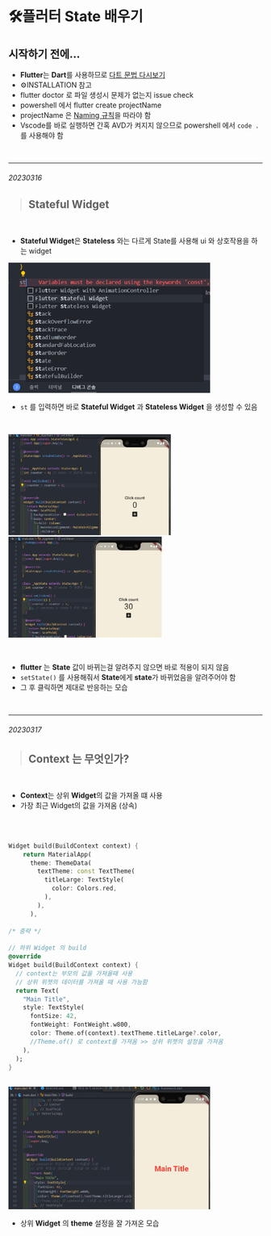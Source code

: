 # 🛠️플러터 State 배우기

## 시작하기 전에...

- **Flutter**는 **Dart**를 사용하므로 [다트 문법 다시보기](https://github.com/ezurno/dart-learn)
- ⚙️INSTALLATION 참고
- flutter doctor 로 파일 생성시 문제가 없는지 issue check
- powershell 에서 flutter create projectName
- projectName 은 [Naming 규칙](https://dart.dev/tools/pub/pubspec#name)을 따라야 함
- Vscode를 바로 실행하면 간혹 AVD가 켜지지 않으므로 powershell 에서 `code .` 를 사용해야 함

<br/>
<hr/>

###### 20230316

> ## Stateful Widget

<br/>

- **Stateful Widget**은 **Stateless** 와는 다르게 State를 사용해 ui 와 상호작용을 하는 widget

<img src ="md_resources\resource_1.png" width="400"/>
<br/>

- `st` 를 입력하면 바로 **Stateful Widget** 과 **Stateless Widget** 을 생성할 수 있음

<br/>
<p>
<img src ="md_resources\resource_3.png" height="200"/>
<img src ="md_resources\resource_4.png" height="200"/>
</p>
<br/>

- **flutter** 는 **State** 값이 바뀌는걸 알려주지 않으면 바로 적용이 되지 않음
- `setState()` 를 사용해줘서 **State**에게 **state**가 바뀌었음을 알려주어야 함
- 그 후 클릭하면 제대로 반응하는 모습

<br/>
<hr/>

###### 20230317

> ## Context 는 무엇인가?

<br/>

- **Context**는 상위 **Widget**의 값을 가져올 떄 사용
- 가장 최근 Widget의 값을 가져옴 (상속)

<br/>

```Dart

Widget build(BuildContext context) {
    return MaterialApp(
      theme: ThemeData(
        textTheme: const TextTheme(
          titleLarge: TextStyle(
            color: Colors.red,
          ),
        ),
      ),

/* 중략 */

// 하위 Widget 의 build
@override
Widget build(BuildContext context) {
  // context는 부모의 값을 가져올때 사용
  // 상위 위젯의 데이터를 가져올 때 사용 가능함
  return Text(
    "Main Title",
    style: TextStyle(
      fontSize: 42,
      fontWeight: FontWeight.w800,
      color: Theme.of(context).textTheme.titleLarge?.color,
      //Theme.of() 로 context를 가져옴 >> 상위 위젯의 설정을 가져옴
    ),
  );
}

```

<br/>
<img src ="md_resources\resource_5.png" width="400"/>
<br/>

- 상위 **Widget** 의 **theme** 설정을 잘 가져온 모습
